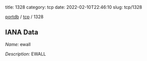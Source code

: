 title: 1328
category: tcp
date: 2022-02-10T22:46:10
slug: tcp/1328

[portdb](/) / [tcp](/category/tcp.html) / 1328


## IANA Data

_Name:_ ewall

_Description:_ EWALL

